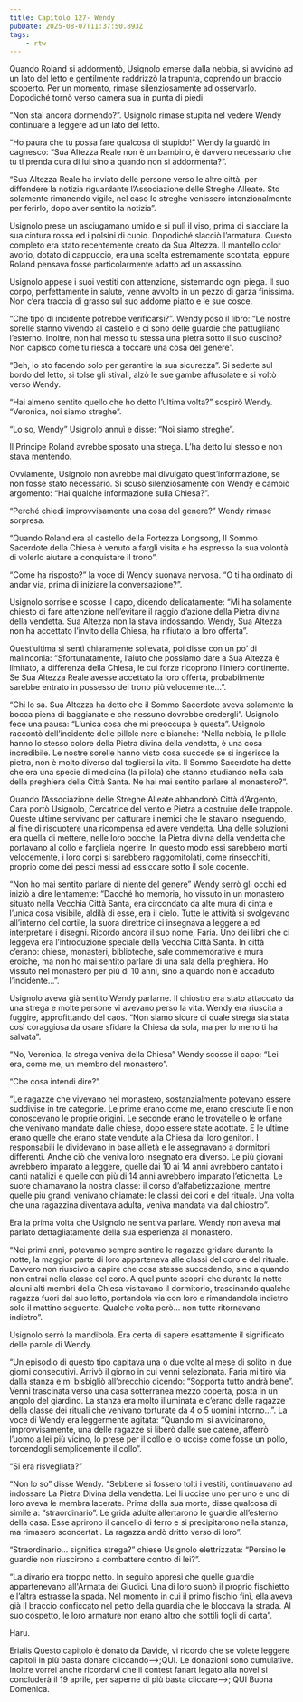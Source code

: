 ```yaml
---
title: Capitolo 127- Wendy
pubDate: 2025-08-07T11:37:50.893Z
tags:
    - rtw
---
```











Quando Roland si addormentò, Usignolo emerse dalla nebbia, si avvicinò ad un lato del letto e gentilmente raddrizzò la trapunta, coprendo un braccio scoperto. Per un momento, rimase silenziosamente ad osservarlo. Dopodiché tornò verso camera sua in punta di piedi


“Non stai ancora dormendo?”. Usignolo rimase stupita nel vedere Wendy continuare a leggere ad un lato del letto.


“Ho paura che tu possa fare qualcosa di stupido!” Wendy la guardò in cagnesco: “Sua Altezza Reale non è un bambino, è davvero necessario che tu ti prenda cura di lui sino a quando non si addormenta?”.


“Sua Altezza Reale ha inviato delle persone verso le altre città, per diffondere la notizia riguardante l’Associazione delle Streghe Alleate. Sto solamente rimanendo vigile, nel caso le streghe venissero intenzionalmente per ferirlo, dopo aver sentito la notizia”.


Usignolo prese un asciugamano umido e si pulì il viso, prima di slacciare la sua cintura rossa ed i polsini di cuoio. Dopodiché slacciò l’armatura. Questo completo era stato recentemente creato da Sua Altezza. Il mantello color avorio, dotato di cappuccio, era una scelta estremamente scontata, eppure Roland pensava fosse particolarmente adatto ad un assassino.


Usignolo appese i suoi vestiti con attenzione, sistemando ogni piega. Il suo corpo, perfettamente in salute, venne avvolto in un pezzo di garza finissima. Non c’era traccia di grasso sul suo addome piatto e le sue cosce.


“Che tipo di incidente potrebbe verificarsi?”. Wendy posò il libro: “Le nostre sorelle stanno vivendo al castello e ci sono delle guardie che pattugliano l’esterno. Inoltre, non hai messo tu stessa una pietra sotto il suo cuscino? Non capisco come tu riesca a toccare una cosa del genere”.


“Beh, lo sto facendo solo per garantire la sua sicurezza”. Si sedette sul bordo del letto, si tolse gli stivali, alzò le sue gambe affusolate e si voltò verso Wendy.


“Hai almeno sentito quello che ho detto l’ultima volta?” sospirò Wendy. “Veronica, noi siamo streghe”.


“Lo so, Wendy” Usignolo annuì e disse: “Noi siamo streghe”.


Il Principe Roland avrebbe sposato una strega. L’ha detto lui stesso e non stava mentendo.


Ovviamente, Usignolo non avrebbe mai divulgato quest’informazione, se non fosse stato necessario. Si scusò silenziosamente con Wendy e cambiò argomento: “Hai qualche informazione sulla Chiesa?”.


“Perché chiedi improvvisamente una cosa del genere?” Wendy rimase sorpresa.


“Quando Roland era al castello della Fortezza Longsong, Il Sommo Sacerdote della Chiesa è venuto a fargli visita e ha espresso la sua volontà di volerlo aiutare a conquistare il trono”.


“Come ha risposto?” la voce di Wendy suonava nervosa. “O ti ha ordinato di andar via, prima di iniziare la conversazione?”.


Usignolo sorrise e scosse il capo, dicendo delicatamente: “Mi ha solamente chiesto di fare attenzione nell’evitare il raggio d’azione della Pietra divina della vendetta. Sua Altezza non la stava indossando. Wendy, Sua Altezza non ha accettato l’invito della Chiesa, ha rifiutato la loro offerta”.


Quest’ultima si sentì chiaramente sollevata, poi disse con un po’ di malinconia: “Sfortunatamente, l’aiuto che possiamo dare a Sua Altezza è limitato, a differenza della Chiesa, le cui forze ricoprono l’intero continente. Se Sua Altezza Reale avesse accettato la loro offerta, probabilmente sarebbe entrato in possesso del trono più velocemente…”.


“Chi lo sa. Sua Altezza ha detto che il Sommo Sacerdote aveva solamente la bocca piena di baggianate e che nessuno dovrebbe credergli”. Usignolo fece una pausa: “L’unica cosa che mi preoccupa è questa”. Usignolo raccontò dell’incidente delle pillole nere e bianche: “Nella nebbia, le pillole hanno lo stesso colore della Pietra divina della vendetta, è una cosa incredibile. Le nostre sorelle hanno visto cosa succede se si ingerisce la pietra, non è molto diverso dal togliersi la vita. Il Sommo Sacerdote ha detto che era una specie di medicina (la pillola) che stanno studiando nella sala della preghiera della Città Santa. Ne hai mai sentito parlare al monastero?”.


Quando l’Associazione delle Streghe Alleate abbandonò Città d’Argento, Cara portò Usignolo, Cercatrice del vento e Pietra a costruire delle trappole. Queste ultime servivano per catturare i nemici che le stavano inseguendo, al fine di riscuotere una ricompensa ed avere vendetta.  Una delle soluzioni era quella di mettere, nelle loro bocche, la Pietra divina della vendetta che portavano al collo e fargliela ingerire. In questo modo essi sarebbero morti velocemente, i loro corpi si sarebbero raggomitolati, come rinsecchiti, proprio come dei pesci messi ad essiccare sotto il sole cocente.


“Non ho mai sentito parlare di niente del genere” Wendy serrò gli occhi ed iniziò a dire lentamente: “Dacché ho memoria, ho vissuto in un monastero situato nella Vecchia Città Santa, era circondato da alte mura di cinta e l’unica cosa visibile, aldilà di esse, era il cielo. Tutte le attività si svolgevano all’interno del cortile, la suora direttrice ci insegnava a leggere a ed interpretare i disegni. Ricordo ancora il suo nome, Faria. Uno dei libri che ci leggeva era l’introduzione speciale della Vecchia Città Santa. In città c’erano: chiese, monasteri, biblioteche, sale commemorative e mura eroiche, ma non ho mai sentito parlare di una sala della preghiera. Ho vissuto nel monastero per più di 10 anni, sino a quando non è accaduto l’incidente…”.


Usignolo aveva già sentito Wendy parlarne. Il chiostro era stato attaccato da una strega e molte persone vi avevano perso la vita. Wendy era riuscita a fuggire, approfittando del caos. “Non siamo sicure di quale strega sia stata così coraggiosa da osare sfidare la Chiesa da sola, ma per lo meno ti ha salvata”.


“No, Veronica, la strega veniva della Chiesa” Wendy scosse il capo: “Lei era, come me, un membro del monastero”.


“Che cosa intendi dire?”.


“Le ragazze che vivevano nel monastero, sostanzialmente potevano essere suddivise in tre categorie. Le prime erano come me, erano cresciute lì e non conoscevano le proprie origini. Le seconde erano le trovatelle o le orfane che venivano mandate dalle chiese, dopo essere state adottate. E le ultime erano quelle che erano state vendute alla Chiesa dai loro genitori. I responsabili le dividevano in base all’età e le assegnavano a dormitori differenti. Anche ciò che veniva loro insegnato era diverso. Le più giovani avrebbero imparato a leggere, quelle dai 10 ai 14 anni avrebbero cantato i canti natalizi e quelle con più di 14 anni avrebbero imparato l’etichetta. Le suore chiamavano la nostra classe: il corso d’alfabetizzazione, mentre quelle più grandi venivano chiamate: le classi dei cori e del rituale. Una volta che una ragazzina diventava adulta, veniva mandata via dal chiostro”.


Era la prima volta che Usignolo ne sentiva parlare. Wendy non aveva mai parlato dettagliatamente della sua esperienza al monastero.


“Nei primi anni, potevamo sempre sentire le ragazze gridare durante la notte, la maggior parte di loro apparteneva alle classi del coro e del rituale. Davvero non riuscivo a capire che cosa stesse succedendo, sino a quando non entrai nella classe del coro. A quel punto scoprii che durante la notte alcuni alti membri della Chiesa visitavano il dormitorio, trascinando qualche ragazza fuori dal suo letto, portandola via con loro e rimandandola indietro solo il mattino seguente. Qualche volta però… non tutte ritornavano indietro”.


Usignolo serrò la mandibola. Era certa di sapere esattamente il significato delle parole di Wendy.


“Un episodio di questo tipo capitava una o due volte al mese di solito in due giorni consecutivi. Arrivò il giorno in cui venni selezionata. Faria mi tirò via dalla stanza e mi bisbigliò all’orecchio dicendo: “Sopporta tutto andrà bene”. Venni trascinata verso una casa sotterranea mezzo coperta, posta in un angolo del giardino. La stanza era molto illuminata e c’erano delle ragazze della classe dei rituali che venivano torturate da  4 o 5 uomini intorno…”.  La voce di Wendy era leggermente agitata: “Quando mi si avvicinarono, improvvisamente, una delle ragazze si liberò dalle sue catene, afferrò l’uomo a lei più vicino, lo prese per il collo e lo uccise come fosse un pollo, torcendogli semplicemente il collo”.


“Si era risvegliata?”


“Non lo so” disse Wendy. “Sebbene si fossero tolti i vestiti, continuavano ad indossare La Pietra Divina della vendetta. Lei li uccise uno per uno e uno di loro aveva le membra lacerate. Prima della sua morte, disse qualcosa di simile a: “straordinario”. Le grida adulte allertarono le guardie all’esterno della casa. Esse aprirono il cancello di ferro e si precipitarono nella stanza, ma rimasero sconcertati. La ragazza andò dritto verso di loro”.


“Straordinario… significa strega?” chiese Usignolo elettrizzata: “Persino le guardie non riuscirono a combattere contro di lei?”.


“La divario era troppo netto. In seguito appresi che quelle guardie appartenevano all'Armata dei Giudici. Una di loro suonò il proprio fischietto e l’altra estrasse la spada. Nel momento in cui il primo fischio finì, ella aveva già il braccio conficcato nel petto della guardia che le bloccava la strada. Al suo cospetto, le loro armature non erano altro che sottili fogli di carta”.






Haru.






 Erialis Questo capitolo è donato da Davide, vi ricordo che se volete leggere capitoli in più basta donare cliccando-->;QUI. Le donazioni sono cumulative. Inoltre vorrei anche ricordarvi che il contest fanart legato alla novel si concluderà il 19 aprile, per saperne di più basta cliccare-->; QUI  Buona Domenica.
                                


                                



